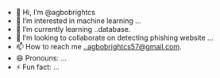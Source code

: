 - 👋 Hi, I’m @agbobrightcs
- 👀 I’m interested in machine learning ...
- 🌱 I’m currently learning ..database.
- 💞️ I’m looking to collaborate on detecting phishing website ...
- 📫 How to reach me ..agbobrightcs57@gmail.com.
- 😄 Pronouns: ...
- ⚡ Fun fact: ...

<!---
agbobrightcs/agbobrightcs is a ✨ special ✨ repository because its `README.md` (this file) appears on your GitHub profile.
You can click the Preview link to take a look at your changes.
--->
